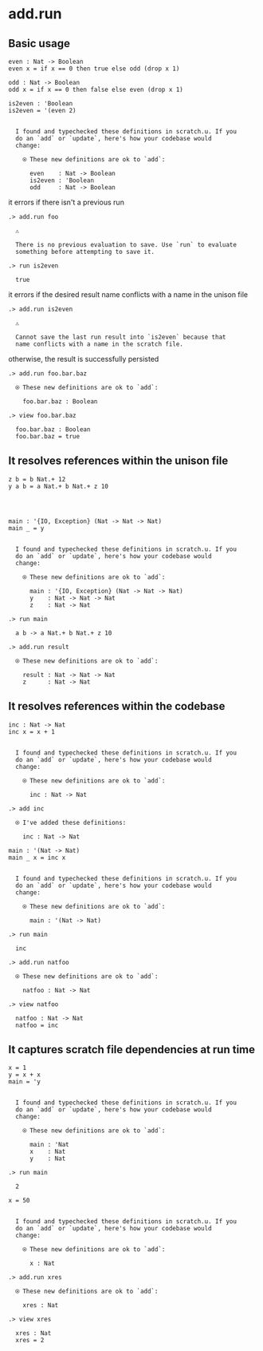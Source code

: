 # add.run

## Basic usage

```unison
even : Nat -> Boolean
even x = if x == 0 then true else odd (drop x 1)

odd : Nat -> Boolean
odd x = if x == 0 then false else even (drop x 1)

is2even : 'Boolean
is2even = '(even 2)
```

```ucm

  I found and typechecked these definitions in scratch.u. If you
  do an `add` or `update`, here's how your codebase would
  change:
  
    ⍟ These new definitions are ok to `add`:
    
      even    : Nat -> Boolean
      is2even : 'Boolean
      odd     : Nat -> Boolean

```
it errors if there isn't a previous run

```ucm
.> add.run foo

  ⚠️
  
  There is no previous evaluation to save. Use `run` to evaluate
  something before attempting to save it.

```
```ucm
.> run is2even

  true

```
it errors if the desired result name conflicts with a name in the
unison file
```ucm
.> add.run is2even

  ⚠️
  
  Cannot save the last run result into `is2even` because that
  name conflicts with a name in the scratch file.

```
otherwise, the result is successfully persisted
```ucm
.> add.run foo.bar.baz

  ⍟ These new definitions are ok to `add`:
  
    foo.bar.baz : Boolean

```
```ucm
.> view foo.bar.baz

  foo.bar.baz : Boolean
  foo.bar.baz = true

```
## It resolves references within the unison file

```unison
z b = b Nat.+ 12
y a b = a Nat.+ b Nat.+ z 10




main : '{IO, Exception} (Nat -> Nat -> Nat)
main _ = y
```

```ucm

  I found and typechecked these definitions in scratch.u. If you
  do an `add` or `update`, here's how your codebase would
  change:
  
    ⍟ These new definitions are ok to `add`:
    
      main : '{IO, Exception} (Nat -> Nat -> Nat)
      y    : Nat -> Nat -> Nat
      z    : Nat -> Nat

```
```ucm
.> run main

  a b -> a Nat.+ b Nat.+ z 10

.> add.run result

  ⍟ These new definitions are ok to `add`:
  
    result : Nat -> Nat -> Nat
    z      : Nat -> Nat

```
## It resolves references within the codebase

```unison
inc : Nat -> Nat
inc x = x + 1
```

```ucm

  I found and typechecked these definitions in scratch.u. If you
  do an `add` or `update`, here's how your codebase would
  change:
  
    ⍟ These new definitions are ok to `add`:
    
      inc : Nat -> Nat

```
```ucm
.> add inc

  ⍟ I've added these definitions:
  
    inc : Nat -> Nat

```
```unison
main : '(Nat -> Nat)
main _ x = inc x
```

```ucm

  I found and typechecked these definitions in scratch.u. If you
  do an `add` or `update`, here's how your codebase would
  change:
  
    ⍟ These new definitions are ok to `add`:
    
      main : '(Nat -> Nat)

```
```ucm
.> run main

  inc

.> add.run natfoo

  ⍟ These new definitions are ok to `add`:
  
    natfoo : Nat -> Nat

.> view natfoo

  natfoo : Nat -> Nat
  natfoo = inc

```
## It captures scratch file dependencies at run time

```unison
x = 1
y = x + x
main = 'y
```

```ucm

  I found and typechecked these definitions in scratch.u. If you
  do an `add` or `update`, here's how your codebase would
  change:
  
    ⍟ These new definitions are ok to `add`:
    
      main : 'Nat
      x    : Nat
      y    : Nat

```
```ucm
.> run main

  2

```
```unison
x = 50
```

```ucm

  I found and typechecked these definitions in scratch.u. If you
  do an `add` or `update`, here's how your codebase would
  change:
  
    ⍟ These new definitions are ok to `add`:
    
      x : Nat

```
```ucm
.> add.run xres

  ⍟ These new definitions are ok to `add`:
  
    xres : Nat

.> view xres

  xres : Nat
  xres = 2

```
